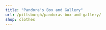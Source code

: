 ```yaml
---
title: "Pandora's Box and Gallery"
url: /pittsburgh/pandoras-box-and-gallery/
shop: clothes
---
```

